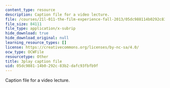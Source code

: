 ```yaml
---
content_type: resource
description: Caption file for a video lecture.
file: /courses/21l-011-the-film-experience-fall-2013/05dc988114b0292c83b2dafc93fbfb9f_j-F3Sy1nxPA.srt
file_size: 84111
file_type: application/x-subrip
hide_download: true
hide_download_original: null
learning_resource_types: []
license: https://creativecommons.org/licenses/by-nc-sa/4.0/
ocw_type: OCWFile
resourcetype: Other
title: 3play caption file
uid: 05dc9881-14b0-292c-83b2-dafc93fbfb9f
---
```

Caption file for a video lecture.